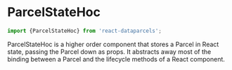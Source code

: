 # ParcelStateHoc

```js
import {ParcelStateHoc} from 'react-dataparcels';
```

ParcelStateHoc is a higher order component that stores a Parcel in React state, passing the Parcel down as props. It abstracts away most of the binding between a Parcel and the lifecycle methods of a React component.

